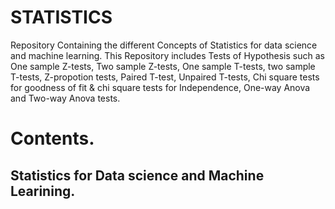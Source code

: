 # STATISTICS
Repository Containing the different Concepts of Statistics for data science and machine learning. This Repository includes Tests of Hypothesis such as One sample Z-tests, Two sample Z-tests, One sample T-tests, two sample T-tests, Z-propotion tests, Paired T-test, Unpaired T-tests, Chi square tests for goodness of fit & chi square tests for Independence, One-way Anova and Two-way Anova tests.
# Contents.
  
  ## Statistics for Data science and Machine Learining.
    
    
